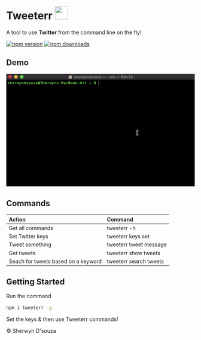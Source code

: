 # Tweeterr <img src="https://cdn4.iconfinder.com/data/icons/social-media-icons-the-circle-set/48/twitter_circle-512.png" height="35px" width="35px"/>

A tool to use <b>Twitter</b> from the command line on the fly!

[![npm version](http://img.shields.io/npm/v/tweeterr.svg?style=flat)](https://npmjs.org/package/tweeterr "View this project on npm")
[![npm downloads](https://img.shields.io/npm/dm/tweeterr.svg)](https://npmjs.org/package/tweeterr "View this project on npm")

## Demo

![](assets/demo.gif)

## Commands

| Action               | Command                            
| :------------------- | :-----------------------------------
| Get all commands     | tweeterr -h                                 
| Set Twitter keys     | tweeterr keys set      
| Tweet something      | tweeterr tweet message                                  
| Get tweets           | tweeterr show tweets                          
| Seach for tweets based on a keyword         | tweeterr search tweets         

## Getting Started

Run the command
```bash
npm i tweeterr -g
```

Set the keys & then use Tweeterr commands!

&copy; Sherwyn D'souza
